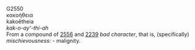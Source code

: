 <body>
  <p>G2550<br>  κακοήθεια  <br> kakoētheia  <br><i>kak-o-ay‘-thi-ah </i><br>From a compound of <a href="g2556.htm">2556</a> and <a href="g2239.htm">2239</a>  <i>bad</i> <i>character</i>, that is, (specifically) <i>mischievousness:</i> - malignity.<br></p>
 </body>